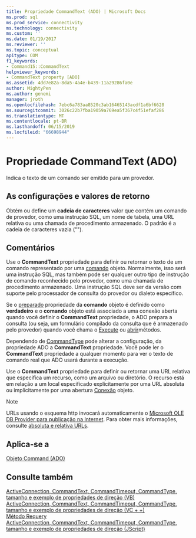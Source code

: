 ```yaml
---
title: Propriedade CommandText (ADO) | Microsoft Docs
ms.prod: sql
ms.prod_service: connectivity
ms.technology: connectivity
ms.custom: ''
ms.date: 01/19/2017
ms.reviewer: ''
ms.topic: conceptual
apitype: COM
f1_keywords:
- Command15::CommandText
helpviewer_keywords:
- CommandText property [ADO]
ms.assetid: 4dd7e82a-8da5-4a4e-b439-11a29286fa0e
author: MightyPen
ms.author: genemi
manager: jroth
ms.openlocfilehash: 7ebc6a783aa8520c3ab16465143acdf1a6bf6628
ms.sourcegitcommit: 3026c22b7fba19059a769ea5f367c4f51efaf286
ms.translationtype: MT
ms.contentlocale: pt-BR
ms.lasthandoff: 06/15/2019
ms.locfileid: "66698944"
---
```

# <a name="commandtext-property-ado"></a>Propriedade CommandText (ADO)
Indica o texto de um comando ser emitido para um provedor.  
  
## <a name="settings-and-return-values"></a>As configurações e valores de retorno  
 Obtém ou define um **cadeia de caracteres** valor que contém um comando de provedor, como uma instrução SQL, um nome de tabela, uma URL relativa ou uma chamada de procedimento armazenado. O padrão é a cadeia de caracteres vazia ("").  
  
## <a name="remarks"></a>Comentários  
 Use o **CommandText** propriedade para definir ou retornar o texto de um comando representado por uma [comando](../../../ado/reference/ado-api/command-object-ado.md) objeto. Normalmente, isso será uma instrução SQL, mas também pode ser qualquer outro tipo de instrução de comando reconhecido pelo provedor, como uma chamada de procedimento armazenado. Uma instrução SQL deve ser da versão com suporte pelo processador de consulta do provedor ou dialeto específico.  
  
 Se o [preparado](../../../ado/reference/ado-api/prepared-property-ado.md) propriedade da **comando** objeto é definido como **verdadeiro** e o **comando** objeto está associado a uma conexão aberta quando você definir o **CommandText** propriedade, o ADO prepara a consulta (ou seja, um formulário compilado da consulta que é armazenado pelo provedor) quando você chama o [Execute](../../../ado/reference/ado-api/execute-method-ado-command.md) ou [abrir](../../../ado/reference/ado-api/open-method-ado-connection.md)métodos.  
  
 Dependendo de [CommandType](../../../ado/reference/ado-api/commandtype-property-ado.md) pode alterar a configuração, da propriedade ADO a **CommandText** propriedade. Você pode ler o **CommandText** propriedade a qualquer momento para ver o texto de comando real que ADO usará durante a execução.  
  
 Use o **CommandText** propriedade para definir ou retornar uma URL relativa que especifica um recurso, como um arquivo ou diretório. O recurso está em relação a um local especificado explicitamente por uma URL absoluta ou implicitamente por uma abertura [Conexão](../../../ado/reference/ado-api/connection-object-ado.md) objeto.  
  
> [!NOTE]
>  URLs usando o esquema http invocará automaticamente o [Microsoft OLE DB Provider para publicação na Internet](../../../ado/guide/appendixes/microsoft-ole-db-provider-for-internet-publishing.md). Para obter mais informações, consulte [absoluta e relativa URLs](../../../ado/guide/data/absolute-and-relative-urls.md).  
  
## <a name="applies-to"></a>Aplica-se a  
 [Objeto Command (ADO)](../../../ado/reference/ado-api/command-object-ado.md)  
  
## <a name="see-also"></a>Consulte também  
 [ActiveConnection, CommandText, CommandTimeout, CommandType, tamanho e exemplo de propriedades de direção (VB)](../../../ado/reference/ado-api/activeconnection-commandtext-commandtimeout-commandtype-size-example-vb.md)   
 [ActiveConnection, CommandText, CommandTimeout, CommandType, tamanho e exemplo de propriedades de direção (VC + +)](../../../ado/reference/ado-api/activeconnection-commandtext-commandtimeout-commandtype-size-example-vc.md)   
 [Método Requery](../../../ado/reference/ado-api/requery-method.md)   
 [ActiveConnection, CommandText, CommandTimeout, CommandType, tamanho e exemplo de propriedades de direção (JScript)](../../../ado/reference/ado-api/activeconnection-commandtext-timeout-type-size-example-jscript.md)
